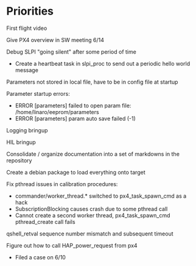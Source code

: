 
# Priorities

First flight video

Give PX4 overview in SW meeting 6/14

Debug SLPI "going silent" after some period of time
- Create a heartbeat task in slpi_proc to send out a periodic hello world message

Parameters not stored in local file, have to be in config file at startup

Parameter startup errors:
- ERROR [parameters] failed to open param file: /home/linaro/eeprom/parameters
- ERROR [parameters] param auto save failed (-1)

Logging bringup

HIL bringup

Consolidate / organize documentation into a set of markdowns in the repository

Create a debian package to load everything onto target

Fix pthread issues in calibration procedures:
- commander/worker_thread.* switched to px4_task_spawn_cmd as a hack
- SubscriptionBlocking causes crash due to some pthread call
- Cannot create a second worker thread, px4_task_spawn_cmd pthread_create call fails

qshell_retval sequence number mismatch and subsequent timeout

Figure out how to call HAP_power_request from px4
- Filed a case on 6/10
